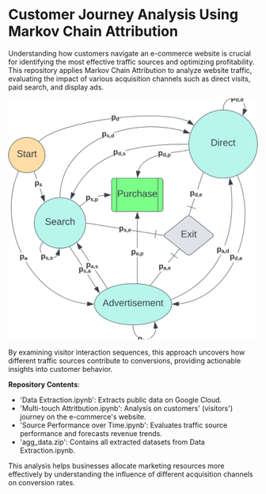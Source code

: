 # Customer Journey Analysis Using Markov Chain Attribution
Understanding how customers navigate an e-commerce website is crucial for identifying the most effective traffic sources and optimizing profitability. This repository applies Markov Chain Attribution to analyze website traffic, evaluating the impact of various acquisition channels such as direct visits, paid search, and display ads.

![SVG Image](MarkovChainDiagram.svg)

By examining visitor interaction sequences, this approach uncovers how different traffic sources contribute to conversions, providing actionable insights into customer behavior.

**Repository Contents**:

- 'Data Extraction.ipynb': Extracts public data on Google Cloud.
- 'Multi-touch Attritbution.ipynb': Analysis on customers' (visitors') journey on the e-commerce's website.
- 'Source Performance over Time.ipynb':  Evaluates traffic source performance and forecasts revenue trends.
- 'agg_data.zip': Contains all extracted datasets from Data Extraction.ipynb.

This analysis helps businesses allocate marketing resources more effectively by understanding the influence of different acquisition channels on conversion rates.
